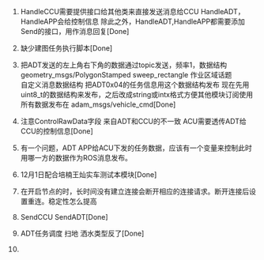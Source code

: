 1. HandleCCU需要提供接口给其他类来直接发送消息给CCU
    HandleADT，HandleAPP会给控制信息
    除此之外，HandleADT,HandleAPP都需要添加Send的接口，用作消息回复[Done]

2. 缺少建图任务执行脚本[Done]

3. 把ADT发送的左上角右下角的数据通过topic发送，频率1，数据结构 geometry_msgs/PolygonStamped
    sweep_rectangle   作业区域话题  
    自定义消息数据结构  把ADT0x04的任务信息用这个数据结构发布
    现在先用uint8_t的数据结构来发布，之后改成string或intx格式方便其他模块订阅使用
    所有数据发布在 adam_msgs/vehicle_cmd[Done]

4. 注意ControlRawData字段 来自ADT和CCU的不一致 ACU需要透传ADT给CCU的控制信息[Done]

5. 有一个问题，ADT APP给ACU下发的任务数据，应该有一个变量来控制此时用哪一方的数据作为ROS消息发布。

6. 12月1日配合培楠王灿实车测试本模块[Done]

7. 在开启节点的时，长时间没有建立连接会断开相应的连接请求。断开连接后设置重连。稳定性怎么提高

8. SendCCU SendADT[Done] 

9. ADT任务调度 扫地 洒水类型反了[Done]

10. 
